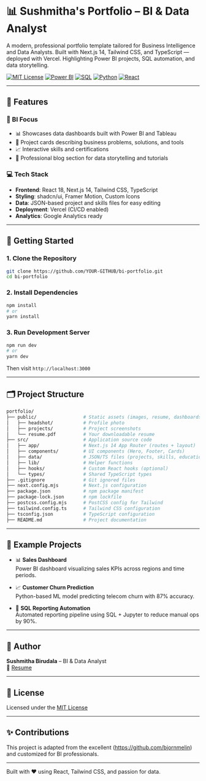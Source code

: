 
# 📊 Sushmitha's Portfolio – BI & Data Analyst

A modern, professional portfolio template tailored for Business Intelligence and Data Analysts. Built with Next.js 14, Tailwind CSS, and TypeScript — deployed with Vercel. Highlighting Power BI projects, SQL automation, and data storytelling.

[![MIT License](https://img.shields.io/badge/License-MIT-green.svg)](https://choosealicense.com/licenses/mit/)
[![Power BI](https://img.shields.io/badge/Power%20BI-Analytics-yellow?logo=powerbi)](https://powerbi.microsoft.com/)
[![SQL](https://img.shields.io/badge/SQL-Data-blue)](https://en.wikipedia.org/wiki/SQL)
[![Python](https://img.shields.io/badge/Python-Scripting-3776AB?logo=python&logoColor=white)](https://www.python.org/)
[![React](https://img.shields.io/badge/React-Next.js-blue?logo=react)](https://nextjs.org/)

---

## 🌟 Features

### 🎯 BI Focus

- 📊 Showcases data dashboards built with Power BI and Tableau
- 📑 Project cards describing business problems, solutions, and tools
- 📈 Interactive skills and certifications
- 📘 Professional blog section for data storytelling and tutorials

### 💻 Tech Stack

- **Frontend**: React 18, Next.js 14, Tailwind CSS, TypeScript
- **Styling**: shadcn/ui, Framer Motion, Custom Icons
- **Data**: JSON-based project and skills files for easy editing
- **Deployment**: Vercel (CI/CD enabled)
- **Analytics**: Google Analytics ready

---

## 🚀 Getting Started

### 1. Clone the Repository

```bash
git clone https://github.com/YOUR-GITHUB/bi-portfolio.git
cd bi-portfolio
```

### 2. Install Dependencies

```bash
npm install
# or
yarn install
```

### 3. Run Development Server

```bash
npm run dev
# or
yarn dev
```

Then visit `http://localhost:3000`

---

## 🗂️ Project Structure

```bash
portfolio/
├── public/                 # Static assets (images, resume, dashboards)
│   ├── headshot/           # Profile photo
│   ├── projects/           # Project screenshots
│   └── resume.pdf          # Your downloadable resume
├── src/                    # Application source code
│   ├── app/                # Next.js 14 App Router (routes + layout)
│   ├── components/         # UI components (Hero, Footer, Cards)
│   ├── data/               # JSON/TS files (projects, skills, education)
│   ├── lib/                # Helper functions
│   ├── hooks/              # Custom React hooks (optional)
│   └── types/              # Shared TypeScript types
├── .gitignore              # Git ignored files
├── next.config.mjs         # Next.js configuration
├── package.json            # npm package manifest
├── package-lock.json       # npm lockfile
├── postcss.config.mjs      # PostCSS config for Tailwind
├── tailwind.config.ts      # Tailwind CSS configuration
├── tsconfig.json           # TypeScript configuration
├── README.md               # Project documentation

```

---

## 📁 Example Projects

- 📊 **Sales Dashboard**  
  Power BI dashboard visualizing sales KPIs across regions and time periods.

- 📈 **Customer Churn Prediction**  
  Python-based ML model predicting telecom churn with 87% accuracy.

- 📂 **SQL Reporting Automation**  
  Automated reporting pipeline using SQL + Jupyter to reduce manual ops by 90%.

---

## 🧠 Author

**Sushmitha Birudala** – BI & Data Analyst   
📂 [Resume](./public/resume.pdf)

---

## 📜 License

Licensed under the [MIT License](LICENSE)

---

## ✨ Contributions

This project is adapted from the excellent (https://github.com/bjornmelin) and customized for BI professionals.

---

Built with ❤️ using React, Tailwind CSS, and passion for data.
